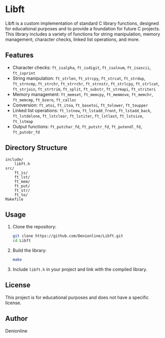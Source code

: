 # Libft

Libft is a custom implementation of standard C library functions, designed for educational purposes and to provide a foundation for future C projects. This library includes a variety of functions for string manipulation, memory management, character checks, linked list operations, and more.

## Features
- Character checks: `ft_isalpha`, `ft_isdigit`, `ft_isalnum`, `ft_isascii`, `ft_isprint`
- String manipulation: `ft_strlen`, `ft_strcpy`, `ft_strcat`, `ft_strdup`, `ft_strncmp`, `ft_strchr`, `ft_strrchr`, `ft_strnstr`, `ft_strlcpy`, `ft_strlcat`, `ft_strjoin`, `ft_strtrim`, `ft_split`, `ft_substr`, `ft_strmapi`, `ft_striteri`
- Memory management: `ft_memset`, `ft_memcpy`, `ft_memmove`, `ft_memchr`, `ft_memcmp`, `ft_bzero`, `ft_calloc`
- Conversion: `ft_atoi`, `ft_itoa`, `ft_basetoi`, `ft_tolower`, `ft_toupper`
- Linked list operations: `ft_lstnew`, `ft_lstadd_front`, `ft_lstadd_back`, `ft_lstdelone`, `ft_lstclear`, `ft_lstiter`, `ft_lstlast`, `ft_lstsize`, `ft_lstmap`
- Output functions: `ft_putchar_fd`, `ft_putstr_fd`, `ft_putendl_fd`, `ft_putnbr_fd`

## Directory Structure
```
include/
    libft.h
src/
    ft_is/
    ft_lst/
    ft_mem/
    ft_put/
    ft_str/
    ft_to/
Makefile
```

## Usage
1. Clone the repository:
   ```sh
   git clone https://github.com/Denionline/Libft.git
   cd Libft
   ```
2. Build the library:
   ```sh
   make
   ```
3. Include `libft.h` in your project and link with the compiled library.

## License
This project is for educational purposes and does not have a specific license.

## Author
Denionline
